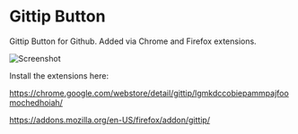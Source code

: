 Gittip Button
=============

Gittip Button for Github. Added via Chrome and Firefox extensions.

![Screenshot](https://raw2.github.com/nathancahill/gittip-extension/master/gittip_screen.png "Screenshot")

Install the extensions here:

https://chrome.google.com/webstore/detail/gittip/lgmkdccobiepammpajfoomochedhoiah/

https://addons.mozilla.org/en-US/firefox/addon/gittip/
